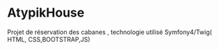 # AtypikHouse
Projet de réservation des cabanes , technologie utilisé  Symfony4/Twig( HTML, CSS,BOOTSTRAP,JS)
